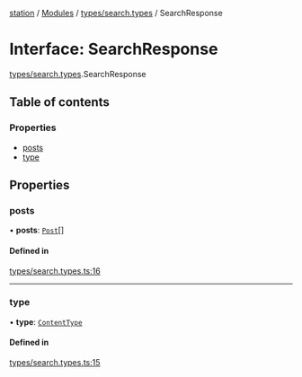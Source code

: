 [station](../README.md) / [Modules](../modules.md) / [types/search.types](../modules/types_search_types.md) / SearchResponse

# Interface: SearchResponse

[types/search.types](../modules/types_search_types.md).SearchResponse

## Table of contents

### Properties

- [posts](types_search_types.SearchResponse.md#posts)
- [type](types_search_types.SearchResponse.md#type)

## Properties

### posts

• **posts**: [`Post`](types_post_types.Post.md)[]

#### Defined in

[types/search.types.ts:16](https://github.com/kiotosi/station/blob/cfb6b0e/types/search.types.ts#L16)

___

### type

• **type**: [`ContentType`](../modules/types_post_types.md#contenttype)

#### Defined in

[types/search.types.ts:15](https://github.com/kiotosi/station/blob/cfb6b0e/types/search.types.ts#L15)
